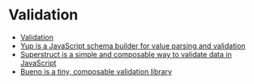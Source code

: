 # Validation

- [Validation](https://github.com/sorrycc/awesome-javascript#validation)
- [Yup is a JavaScript schema builder for value parsing and validation](https://github.com/jquense/yup)
- [Superstruct is a simple and composable way to validate data in JavaScript](https://github.com/ianstormtaylor/superstruct)
- [Bueno is a tiny, composable validation library](https://github.com/philipnilsson/bueno)
